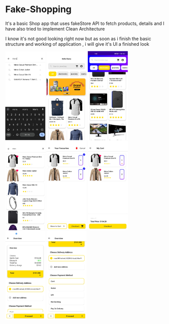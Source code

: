 # Fake-Shopping
It's a basic Shop app that uses fakeStore API to fetch products, details and I have also tried to implement Clean Architecture

I know it's not good looking right now but as soon as i finish the basic structure and working of application , i will give it's UI a finished look

<img style="width: 25%" src="preview.jpg"/>
<img style="width: 25%" src="preview1.jpg"/>
<img style="width: 25%" src="preview2.jpg"/>
<img style="width: 25%" src="preview3.jpg"/>
<img style="width: 25%" src="preview4.jpg"/>
<img style="width: 25%" src="preview5.jpg"/>
<img style="width: 25%" src="preview6.jpg"/>
<img style="width: 25%" src="preview7.jpg"/>
